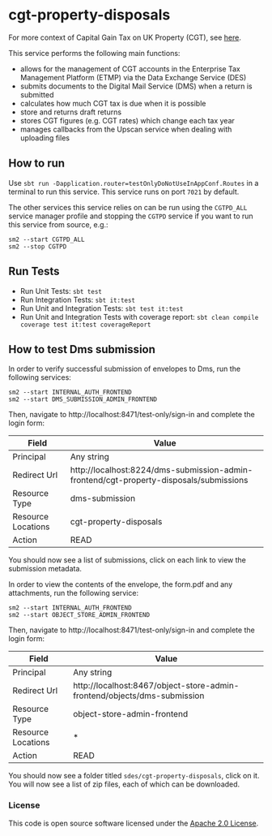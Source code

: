 # cgt-property-disposals

For more context of Capital Gain Tax on UK Property (CGT),
see [here](https://github.com/hmrc/cgt-property-disposals-frontend#cgt-property-disposals-frontend).

This service performs the following main functions:

- allows for the management of CGT accounts in the Enterprise Tax Management Platform (ETMP) via the Data
  Exchange Service (DES)
- submits documents to the Digital Mail Service (DMS) when a return is submitted
- calculates how much CGT tax is due when it is possible
- store and returns draft returns
- stores CGT figures (e.g. CGT rates) which change each tax year
- manages callbacks from the Upscan service when dealing with uploading files

## How to run

Use `sbt run -Dapplication.router=testOnlyDoNotUseInAppConf.Routes` in a terminal to run this service. This service runs on port `7021` by default.

The other services this service relies on can be run using the `CGTPD_ALL` service manager profile and stopping the
`CGTPD` service if you want to run this service from source, e.g.:

```
sm2 --start CGTPD_ALL
sm2 --stop CGTPD
```   
## Run Tests
- Run Unit Tests:  `sbt test`
- Run Integration Tests: `sbt it:test`
- Run Unit and Integration Tests: `sbt test it:test`
- Run Unit and Integration Tests with coverage report: `sbt clean compile coverage test it:test coverageReport`

## How to test Dms submission

In order to verify successful submission of envelopes to Dms, run the following services:

```
sm2 --start INTERNAL_AUTH_FRONTEND
sm2 --start DMS_SUBMISSION_ADMIN_FRONTEND
```

Then, navigate to http://localhost:8471/test-only/sign-in and complete the login form:

| Field              | Value                                                                                  |
|--------------------|----------------------------------------------------------------------------------------|
| Principal          | Any string                                                                             |
| Redirect Url       | http://localhost:8224/dms-submission-admin-frontend/cgt-property-disposals/submissions |
| Resource Type      | dms-submission                                                                         |
| Resource Locations | cgt-property-disposals                                                                 |
| Action             | READ                                                                                   |

You should now see a list of submissions, click on each link to view the submission metadata.

In order to view the contents of the envelope, the form.pdf and any attachments, run the following service:

```
sm2 --start INTERNAL_AUTH_FRONTEND
sm2 --start OBJECT_STORE_ADMIN_FRONTEND
```

Then, navigate to http://localhost:8471/test-only/sign-in and complete the login form:

| Field              | Value                                                                    |
|--------------------|--------------------------------------------------------------------------|
| Principal          | Any string                                                               |
| Redirect Url       | http://localhost:8467/object-store-admin-frontend/objects/dms-submission |
| Resource Type      | object-store-admin-frontend                                              |
| Resource Locations | *                                                                        |
| Action             | READ                                                                     |

You should now see a folder titled `sdes/cgt-property-disposals`, click on it. You will now see a list of zip files,
each of which can be downloaded.

### License

This code is open source software licensed under
the [Apache 2.0 License]("http://www.apache.org/licenses/LICENSE-2.0.html").
